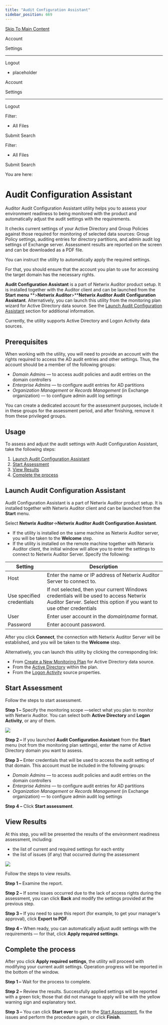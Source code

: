 ```yaml
---
title: "Audit Configuration Assistant"
sidebar_position: 669
---
```


[Skip To Main Content](#)

Account

Settings

---

Logout

* placeholder

Account

Settings

---

Logout

Filter: 

* All Files

Submit Search

Filter: 

* All Files

Submit Search

You are here:

# Audit Configuration Assistant

Auditor Audit Configuration Assistant utility helps you to assess your environment readiness to being monitored with the product and automatically adjust the audit settings with the requirements.

It checks current settings of your Active Directory and Group Policies against those required for monitoring of selected data sources: Group Policy settings, auditing entries for directory partitions, and admin audit log settings of Exchange server. Assessment results are reported on the screen and can be downloaded as a PDF file.

You can instruct the utility to automatically apply the required settings.

For that, you should ensure that the account you plan to use for accessing the target domain has the necessary rights.

**Audit Configuration Assistant** is a part of Netwrix Auditor product setup. It is installed together with the Auditor client and can be launched from the **Start** **menu** **\>****Netwrix Auditor****\>****Netwrix Auditor Audit Configuration Assistant**. Alternatively, you can launch this utility from the monitoring plan wizard for Active Directory data source. See the [Launch Audit Configuration Assistant](#Launch "Launch Audit Configuration Assistant") section for additional information.

Currently, the utility supports Active Directory and Logon Activity data sources.

## Prerequisites

When working with the utility, you will need to provide an account with the rights required to access the AD audit entries and other settings. Thus, the account should be a member of the following groups:

* *Domain Admins* — to access audit policies and audit entries on the domain controllers
* *Enterprise Admins* — to configure audit entries for AD partitions
* *Organization Management* or *Records Management* (in Exchange organization) — to configure admin audit log settings

You can create a dedicated account for the assessment purposes, include it in these groups for the assessment period, and after finishing, remove it from these privileged groups.

## Usage

To assess and adjust the audit settings with Audit Configuration Assistant, take the following steps:

1. [Launch Audit Configuration Assistant](#Launch "Launch Audit Configuration Assistant")
2. [Start Assessment](#Start "Start Assessment")
3. [View Results](#View "View Results")
4. [Complete the process](#Complete "Complete the process")

## Launch Audit Configuration Assistant

Audit Configuration Assistant is a part of Netwrix Auditor product setup. It is installed together with Netwrix Auditor client and can be launched from the **Start** menu.

Select **Netwrix Auditor**→**Netwrix Auditor Audit Configuration Assistant**.

* If the utility is installed on the same machine as Netwrix Auditor server, you will be taken to the **Welcome** step.
* If the utility is installed on the remote machine together with Netwrix Auditor client, the initial window will allow you to enter the settings to connect to Netwrix Auditor Server. Specify the following:

| Setting | Description |
| --- | --- |
| Host | Enter the name or IP address of Netwrix Auditor Server to connect to. |
| Use specified credentials | If not selected, then your current Windows credentials will be used to access Netwrix Auditor Server.  Select this option if you want to use other credentials |
| User | Enter user account in the *domain\name* format. |
| Password | Enter account password. |

After you click **Connect**, the connection with Netwrix Auditor Server will be established, and you will be taken to the **Welcome** step.

Alternatively, you can launch this utility by clicking the corresponding link:

* From [Create a New Monitoring Plan](../Admin/MonitoringPlans/Create.htm "Settings for Data Collection") for Active Directory data source.
* From the [Active Directory](../Admin/MonitoringPlans/ActiveDirectory/Overview.htm "Active Directory Plans") within the plan.
* From the [Logon Activity](../Admin/MonitoringPlans/LogonActivity/Overview.htm "Logon Activity Plans") source properties.

## Start Assessment

Follow the steps to start assessment.

**Step 1 –** Specify the monitoring scope —select what you plan to monitor with Netwrix Auditor. You can select both **Active Directory** and **Logon Activity**, or any of them.

![](../static/img/Auditor/Images/Auditor/Other/Audit_Cfg_Assist_creds.png)

**Step 2 –** If you launched **Audit Configuration Assistant** from the **Start** menu (not from the monitoring plan settings), enter the name of Active Directory domain you want to assess.

**Step 3 –** Enter credentials that will be used to access the audit setting of that domain. This account must be included in the following groups:

* *Domain Admins* — to access audit policies and audit entries on the domain controllers
* *Enterprise Admins* — to configure audit entries for AD partitions
* *Organization Management* or *Records Management* (in Exchange organization) — to configure admin audit log settings

**Step 4 –** Click **Start assessment**.

## View Results

At this step, you will be presented the results of the environment readiness assessment, including:

* the list of current and required settings for each entity
* the list of issues (if any) that occurred during the assessment

[![](../static/img/Auditor/Images/Auditor/Other/Assessment_Results_thumb_0_0.png)](../../Resources/Images/Auditor/Other/Assessment_Results.png)

Follow the steps to view results.

**Step 1 –** Examine the report.

**Step 2 –** If some issues occurred due to the lack of access rights during the assessment, you can click **Back** and modify the settings provided at the previous step.

**Step 3 –**  If you need to save this report (for example, to get your manager's approval), click **Export to PDF**.

**Step 4 –**  When ready, you can automatically adjust audit settings with the requirements — for that, click **Apply required settings**.

## Complete the process

After you click **Apply required settings**, the utility will proceed with modifying your current audit settings. Operation progress will be reported in the bottom of the window.

**Step 1 –** Wait for the process to complete.

**Step 2 –** Review the results. Successfully applied settings will be reported with a green tick; those that did not manage to apply will be with the yellow warning sign and explanatory text.

**Step 3 –** You can click **Start over** to get to the [Start Assessment](#Start "Start Assessment"), fix the issues and perform the procedure again, or click **Finish**.